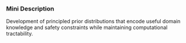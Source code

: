 ### Mini Description

Development of principled prior distributions that encode useful domain knowledge and safety constraints while maintaining computational tractability.
